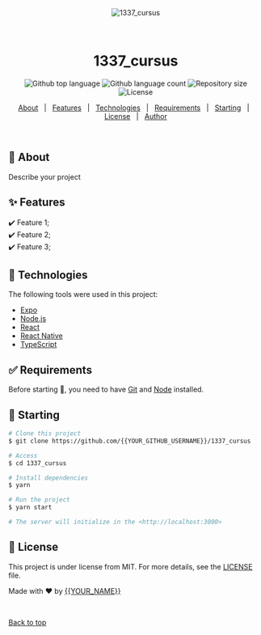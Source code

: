 <div align="center" id="top">
  <img src="./.github/app.gif" alt="1337_cursus" />

  &#xa0;

  <!-- <a href="https://1337_cursus.netlify.app">Demo</a> -->
</div>

<h1 align="center">1337_cursus</h1>

<p align="center">
  <img alt="Github top language" src="https://img.shields.io/github/languages/top/{{YOUR_GITHUB_USERNAME}}/1337_cursus?color=56BEB8">

  <img alt="Github language count" src="https://img.shields.io/github/languages/count/{{YOUR_GITHUB_USERNAME}}/1337_cursus?color=56BEB8">

  <img alt="Repository size" src="https://img.shields.io/github/repo-size/{{YOUR_GITHUB_USERNAME}}/1337_cursus?color=56BEB8">

  <img alt="License" src="https://img.shields.io/github/license/{{YOUR_GITHUB_USERNAME}}/1337_cursus?color=56BEB8">

  <!-- <img alt="Github issues" src="https://img.shields.io/github/issues/{{YOUR_GITHUB_USERNAME}}/1337_cursus?color=56BEB8" /> -->

  <!-- <img alt="Github forks" src="https://img.shields.io/github/forks/{{YOUR_GITHUB_USERNAME}}/1337_cursus?color=56BEB8" /> -->

  <!-- <img alt="Github stars" src="https://img.shields.io/github/stars/{{YOUR_GITHUB_USERNAME}}/1337_cursus?color=56BEB8" /> -->
</p>

<!-- Status -->

<!-- <h4 align="center">
	🚧  1337_cursus 🚀 Under construction...  🚧
</h4>

<hr> -->

<p align="center">
  <a href="#dart-about">About</a> &#xa0; | &#xa0;
  <a href="#sparkles-features">Features</a> &#xa0; | &#xa0;
  <a href="#rocket-technologies">Technologies</a> &#xa0; | &#xa0;
  <a href="#white_check_mark-requirements">Requirements</a> &#xa0; | &#xa0;
  <a href="#checkered_flag-starting">Starting</a> &#xa0; | &#xa0;
  <a href="#memo-license">License</a> &#xa0; | &#xa0;
  <a href="https://github.com/{{YOUR_GITHUB_USERNAME}}" target="_blank">Author</a>
</p>

<br>

## :dart: About ##

Describe your project

## :sparkles: Features ##

:heavy_check_mark: Feature 1;\
:heavy_check_mark: Feature 2;\
:heavy_check_mark: Feature 3;

## :rocket: Technologies ##

The following tools were used in this project:

- [Expo](https://expo.io/)
- [Node.js](https://nodejs.org/en/)
- [React](https://pt-br.reactjs.org/)
- [React Native](https://reactnative.dev/)
- [TypeScript](https://www.typescriptlang.org/)

## :white_check_mark: Requirements ##

Before starting :checkered_flag:, you need to have [Git](https://git-scm.com) and [Node](https://nodejs.org/en/) installed.

## :checkered_flag: Starting ##

```bash
# Clone this project
$ git clone https://github.com/{{YOUR_GITHUB_USERNAME}}/1337_cursus

# Access
$ cd 1337_cursus

# Install dependencies
$ yarn

# Run the project
$ yarn start

# The server will initialize in the <http://localhost:3000>
```

## :memo: License ##

This project is under license from MIT. For more details, see the [LICENSE](LICENSE.md) file.


Made with :heart: by <a href="https://github.com/{{YOUR_GITHUB_USERNAME}}" target="_blank">{{YOUR_NAME}}</a>

&#xa0;

<a href="#top">Back to top</a>
